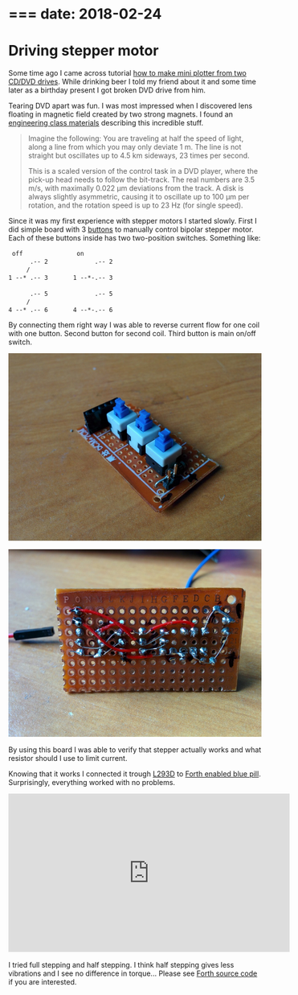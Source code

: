 ===
date: 2018-02-24
===
# Driving stepper motor

Some time ago I came across tutorial [how to make mini plotter from two CD/DVD drives](http://www.instructables.com/id/Arduino-Mini-CNC-Plotter-Machine-from-dvd-drives/).
While drinking beer I told my friend about it and some time later as a birthday present I got broken DVD drive from him.

Tearing DVD apart was fun. I was most impressed when I discovered lens floating in magnetic field created by two strong magnets.
I found an [engineering class materials](http://www.control.lth.se/media/Education/EngineeringProgram/FRTN10/2011/Lec05_DVDplayer_notes2011.pdf) describing this incredible stuff.

> Imagine the following: You are traveling at half the speed of light, along a line
> from which you may only deviate 1 m. The line is not straight but oscillates up to
> 4.5 km sideways, 23 times per second.
>
> This is a scaled version of the control task in a DVD player, where the pick-up
> head needs to follow the bit-track. The real numbers are 3.5 m/s, with maximally
> 0.022 µm deviations from the track. A disk is always slightly asymmetric, causing
> it to oscillate up to 100 µm per rotation, and the rotation speed is up to 23 Hz
> (for single speed).

Since it was my first experience with stepper motors I started slowly.
First I did simple board with 3 [buttons](https://www.aliexpress.com/item/10pcs-NEW-8X8mm-Blue-Cap-Self-locking-Type-Square-Button-Switch-8-8-mm/32826635282.html?spm=2114.search0104.3.14.7f2bffae2BawFH&ws_ab_test=searchweb0_0,searchweb201602_1_10152_10151_10065_10344_10068_10342_10343_10340_10341_10084_10083_10618_10630_10304_10307_10301_5711211_10313_10059_5722311_10534_100031_10103_10627_10626_10624_10623_10622_10621_10620_5711311_10142,searchweb201603_38,ppcSwitch_3&algo_expid=eb111eaa-9159-42b4-abc8-dd5f4c43b417-2&algo_pvid=eb111eaa-9159-42b4-abc8-dd5f4c43b417&priceBeautifyAB=0) to manually control bipolar stepper motor.
Each of these buttons inside has two two-position switches. Something like:
```
 off               on
      .-- 2             .-- 2
     /
1 --* .-- 3       1 --*-.-- 3

      .-- 5             .-- 5
     /
4 --* .-- 6       4 --*-.-- 6
```
By connecting them right way I was able to reverse current flow for one coil with one button. Second button for second coil. Third button is main on/off switch.

![3 buttons board](002-1.jpg)

![3 buttons board](002-2.jpg)

By using this board I was able to verify that stepper actually works and what resistor should I use to limit current.

Knowing that it works I connected it trough [L293D](http://www.alldatasheet.com/view.jsp?Searchword=L293D) to
[Forth enabled blue pill](http://tomasz-cichocki.pl/t/posts/001-play-with-forth-and-STM32). Surprisingly, everything worked with no problems.

<iframe width="560" height="315" src="https://www.youtube.com/embed/mt8P-PPIaGw" frameborder="0" allow="autoplay; encrypted-media" allowfullscreen></iframe>

I tried full stepping and half stepping. I think half stepping gives less vibrations and I see no difference in torque...
Please see [Forth source code](https://github.com/tocisz/forthplay/tree/master/stepper) if you are interested.
